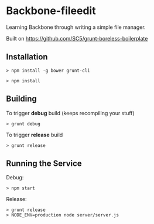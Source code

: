 # Backbone-fileedit

Learning Backbone through writing a simple file manager.

Built on https://github.com/SC5/grunt-boreless-boilerplate

## Installation

    > npm install -g bower grunt-cli

    > npm install

## Building

To trigger **debug** build (keeps recompiling your stuff)

    > grunt debug

To trigger **release** build

    > grunt release

## Running the Service

Debug:

    > npm start

Release:

    > grunt release
    > NODE_ENV=production node server/server.js

